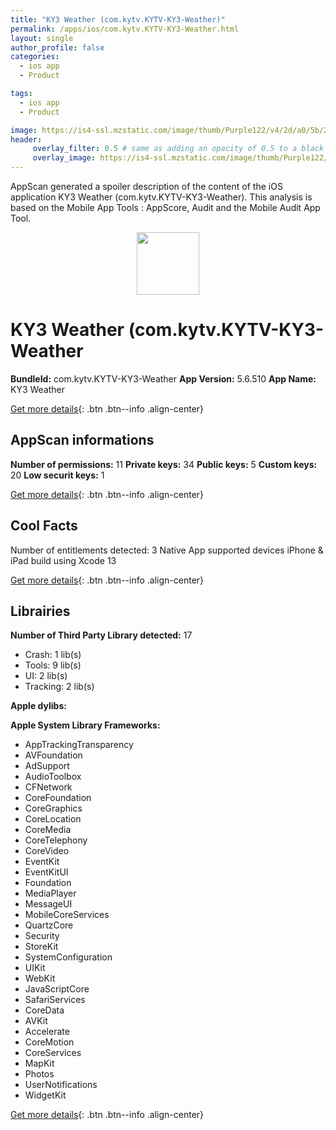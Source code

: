 ```yaml
---
title: "KY3 Weather (com.kytv.KYTV-KY3-Weather)"
permalink: /apps/ios/com.kytv.KYTV-KY3-Weather.html
layout: single
author_profile: false
categories: 
  - ios app 
  - Product 

tags: 
  - ios app 
  - Product 

image: https://is4-ssl.mzstatic.com/image/thumb/Purple122/v4/2d/a0/5b/2da05b10-bce9-a74c-76db-64d9b1449604/AppIcon-1x_U007emarketing-0-4-0-85-220.jpeg/512x512bb.jpg
header: 
     overlay_filter: 0.5 # same as adding an opacity of 0.5 to a black background
     overlay_image: https://is4-ssl.mzstatic.com/image/thumb/Purple122/v4/2d/a0/5b/2da05b10-bce9-a74c-76db-64d9b1449604/AppIcon-1x_U007emarketing-0-4-0-85-220.jpeg/512x512bb.jpg
---
```

AppScan generated a spoiler description of the content of the iOS application KY3 Weather (com.kytv.KYTV-KY3-Weather). This analysis is based on the Mobile App Tools : AppScore, Audit and the Mobile Audit App Tool.

  
  
<div style="text-align: center;"><img src="https://is4-ssl.mzstatic.com/image/thumb/Purple122/v4/2d/a0/5b/2da05b10-bce9-a74c-76db-64d9b1449604/AppIcon-1x_U007emarketing-0-4-0-85-220.jpeg/512x512bb.jpg" width="100" height="100"></div>  
  
# KY3 Weather (com.kytv.KYTV-KY3-Weather

**BundleId:** com.kytv.KYTV-KY3-Weather
**App Version:** 5.6.510
**App Name:** KY3 Weather


[Get more details](/pricing.html){: .btn .btn--info .align-center}  
  
## AppScan informations 

**Number of permissions:** 11
**Private keys:** 34
**Public keys:** 5
**Custom keys:** 20
**Low securit keys:** 1
  
[Get more details](/pricing.html){: .btn .btn--info .align-center}

## Cool Facts

Number of entitlements detected: 3
Native App
supported devices iPhone & iPad
build using Xcode 13
  
[Get more details](/pricing.html){: .btn .btn--info .align-center}

## Librairies 
**Number of Third Party Library detected:** 17
- Crash: 1 lib(s)
- Tools: 9 lib(s)
- UI: 2 lib(s)
- Tracking: 2 lib(s)

**Apple dylibs:**


**Apple System Library Frameworks:**
- AppTrackingTransparency
- AVFoundation
- AdSupport
- AudioToolbox
- CFNetwork
- CoreFoundation
- CoreGraphics
- CoreLocation
- CoreMedia
- CoreTelephony
- CoreVideo
- EventKit
- EventKitUI
- Foundation
- MediaPlayer
- MessageUI
- MobileCoreServices
- QuartzCore
- Security
- StoreKit
- SystemConfiguration
- UIKit
- WebKit
- JavaScriptCore
- SafariServices
- CoreData
- AVKit
- Accelerate
- CoreMotion
- CoreServices
- MapKit
- Photos
- UserNotifications
- WidgetKit


  
[Get more details](/pricing.html){: .btn .btn--info .align-center}

